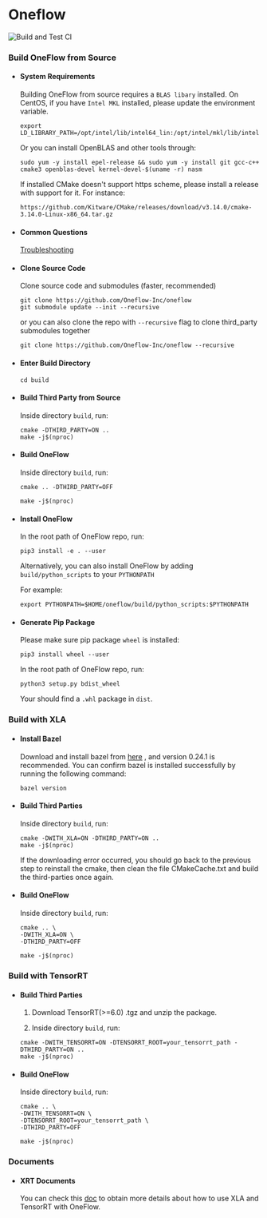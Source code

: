 # Oneflow
![Build and Test CI](https://github.com/Oneflow-Inc/oneflow/workflows/Build%20and%20Test%20CI/badge.svg?branch=develop)

### Build OneFlow from Source
- #### System Requirements
  Building OneFlow from source requires a `BLAS libary` installed. On CentOS, if you have `Intel MKL` installed, please update the environment variable. 

  ```
  export LD_LIBRARY_PATH=/opt/intel/lib/intel64_lin:/opt/intel/mkl/lib/intel64:$LD_LIBRARY_PATH
  ```

  Or you can install OpenBLAS and other tools through:

  ```
  sudo yum -y install epel-release && sudo yum -y install git gcc-c++ cmake3 openblas-devel kernel-devel-$(uname -r) nasm
  ```

  If installed CMake doesn't support https scheme, please install a release with support for it. For instance:
  ```
  https://github.com/Kitware/CMake/releases/download/v3.14.0/cmake-3.14.0-Linux-x86_64.tar.gz
  ```

- #### Common Questions

  [Troubleshooting](docs/source/troubleshooting.md)

- #### Clone Source Code

  Clone source code and submodules (faster, recommended)

  ```
  git clone https://github.com/Oneflow-Inc/oneflow
  git submodule update --init --recursive
  ```

  or you can also clone the repo with `--recursive` flag to clone third_party submodules together

  ```
  git clone https://github.com/Oneflow-Inc/oneflow --recursive
  ```

- #### Enter Build Directory

  ```
  cd build
  ```

- #### Build Third Party from Source

  Inside directory `build`, run:
  ```
  cmake -DTHIRD_PARTY=ON .. 
  make -j$(nproc)
  ```

- #### Build OneFlow

  Inside directory `build`, run:
  ```
  cmake .. -DTHIRD_PARTY=OFF

  make -j$(nproc)
  ```

- #### Install OneFlow

  In the root path of OneFlow repo, run:
  ```
  pip3 install -e . --user
  ```

  Alternatively, you can also install OneFlow by adding `build/python_scripts` to your `PYTHONPATH`

  For example:
  ```
  export PYTHONPATH=$HOME/oneflow/build/python_scripts:$PYTHONPATH
  ```

- #### Generate Pip Package
  Please make sure pip package `wheel` is installed:
  ```
  pip3 install wheel --user
  ```

  In the root path of OneFlow repo, run:
  ```
  python3 setup.py bdist_wheel
  ```
  Your should find a `.whl` package in `dist`.

### Build with XLA

- #### Install Bazel

  Download and install bazel from [here](https://docs.bazel.build/versions/1.0.0/bazel-overview.html) , and version 0.24.1 is recommended. You can confirm bazel is installed successfully by running the following command:

  ```shell
  bazel version
  ```

- #### Build Third Parties

  Inside directory `build`, run:

  ```shell
  cmake -DWITH_XLA=ON -DTHIRD_PARTY=ON ..
  make -j$(nproc)
  ```

  If the downloading error occurred, you should go back to the previous step to reinstall the cmake, then clean the file CMakeCache.txt and build the third-parties once again.

- #### Build OneFlow

  Inside directory `build`, run:
  ```shell
  cmake .. \
  -DWITH_XLA=ON \
  -DTHIRD_PARTY=OFF
  
  make -j$(nproc)
  ```

### Build with TensorRT

- #### Build Third Parties

  1. Download TensorRT(>=6.0) .tgz and unzip the package.
  
  2. Inside directory `build`, run:
  
  ```shell
  cmake -DWITH_TENSORRT=ON -DTENSORRT_ROOT=your_tensorrt_path -DTHIRD_PARTY=ON ..
  make -j$(nproc)
  ```
- #### Build OneFlow

  Inside directory `build`, run:
  ```shell
  cmake .. \
  -DWITH_TENSORRT=ON \
  -DTENSORRT_ROOT=your_tensorrt_path \
  -DTHIRD_PARTY=OFF

  make -j$(nproc)
  ```

### Documents

 - #### XRT Documents

   You can check this [doc](./oneflow/xrt/README.md) to obtain more details about how to use XLA and TensorRT with OneFlow.
